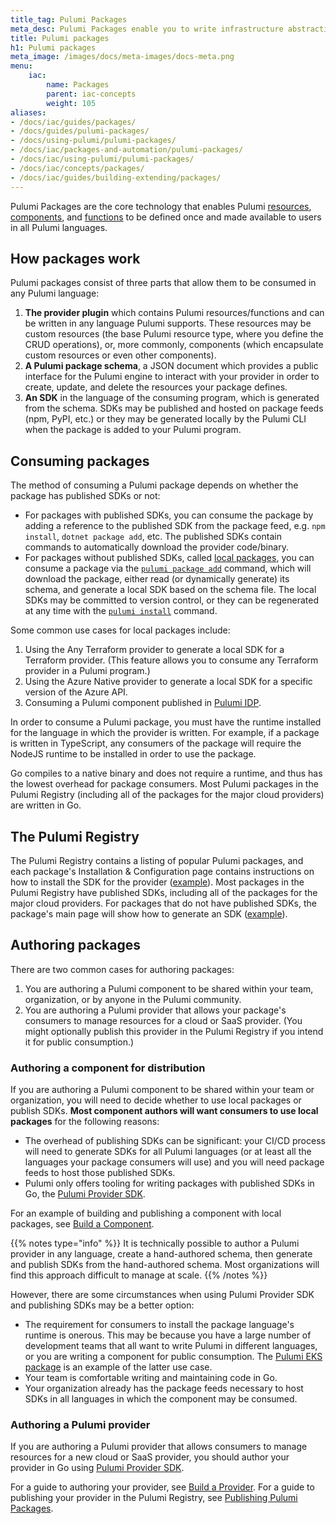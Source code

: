 ```yaml
---
title_tag: Pulumi Packages
meta_desc: Pulumi Packages enable you to write infrastructure abstractions once in TypeScript, C#, Go, or Python and make them available for use in any Pulumi language.
title: Pulumi packages
h1: Pulumi packages
meta_image: /images/docs/meta-images/docs-meta.png
menu:
    iac:
        name: Packages
        parent: iac-concepts
        weight: 105
aliases:
- /docs/iac/guides/packages/
- /docs/guides/pulumi-packages/
- /docs/using-pulumi/pulumi-packages/
- /docs/iac/packages-and-automation/pulumi-packages/
- /docs/iac/using-pulumi/pulumi-packages/
- /docs/iac/concepts/packages/
- /docs/iac/guides/building-extending/packages/
---
```


Pulumi Packages are the core technology that enables Pulumi [resources](/docs/iac/concepts/resources/), [components](/docs/iac/concepts/components/), and [functions](/docs/iac/concepts/functions/) to be defined once and made available to users in all Pulumi languages.

## How packages work

Pulumi packages consist of three parts that allow them to be consumed in any Pulumi language:

1. **The provider plugin** which contains Pulumi resources/functions and can be written in any language Pulumi supports. These resources may be custom resources (the base Pulumi resource type, where you define the CRUD operations), or, more commonly, components (which encapsulate custom resources or even other components).
1. **A Pulumi package schema**, a JSON document which provides a public interface for the Pulumi engine to interact with your provider in order to create, update, and delete the resources your package defines.
1. **An SDK** in the language of the consuming program, which is generated from the schema. SDKs may be published and hosted on package feeds (npm, PyPI, etc.) or they may be generated locally by the Pulumi CLI when the package is added to your Pulumi program.

## Consuming packages

The method of consuming a Pulumi package depends on whether the package has published SDKs or not:

- For packages with published SDKs, you can consume the package by adding a reference to the published SDK from the package feed, e.g. `npm install`, `dotnet package add`, etc. The published SDKs contain commands to automatically download the provider code/binary.
- For packages without published SDKs, called [local packages](/docs/iac/guides/building-extending/packages/local-packages/#updating-local-packages), you can consume a package via the [`pulumi package add`](/docs/iac/cli/commands/pulumi_package_add/) command, which will download the package, either read (or dynamically generate) its schema, and generate a local SDK based on the schema file. The local SDKs may be committed to version control, or they can be regenerated at any time with the [`pulumi install`](/docs/iac/cli/commands/pulumi_install/) command.

Some common use cases for local packages include:

1. Using the Any Terraform provider to generate a local SDK for a Terraform provider. (This feature allows you to consume any Terraform provider in a Pulumi program.)
1. Using the Azure Native provider to generate a local SDK for a specific version of the Azure API.
1. Consuming a Pulumi component published in [Pulumi IDP](/docs/idp/).

In order to consume a Pulumi package, you must have the runtime installed for the language in which the provider is written. For example, if a package is written in TypeScript, any consumers of the package will require the NodeJS runtime to be installed in order to use the package.

Go compiles to a native binary and does not require a runtime, and thus has the lowest overhead for package consumers. Most Pulumi packages in the Pulumi Registry (including all of the packages for the major cloud providers) are written in Go.

## The Pulumi Registry

The Pulumi Registry contains a listing of popular Pulumi packages, and each package's Installation & Configuration page contains instructions on how to install the SDK for the provider ([example](/registry/packages/aws/installation-configuration/)). Most packages in the Pulumi Registry have published SDKs, including all of the packages for the major cloud providers. For packages that do not have published SDKs, the package's main page will show how to generate an SDK ([example](/registry/packages/terraform-provider/installation-configuration/#usage)).

## Authoring packages

There are two common cases for authoring packages:

1. You are authoring a Pulumi component to be shared within your team, organization, or by anyone in the Pulumi community.
1. You are authoring a Pulumi provider that allows your package's consumers to manage resources for a cloud or SaaS provider. (You might optionally publish this provider in the Pulumi Registry if you intend it for public consumption.)

### Authoring a component for distribution

If you are authoring a Pulumi component to be shared within your team or organization, you will need to decide whether to use local packages or publish SDKs. **Most component authors will want consumers to use local packages** for the following reasons:

- The overhead of publishing SDKs can be significant: your CI/CD process will need to generate SDKs for all Pulumi languages (or at least all the languages your package consumers will use) and you will need package feeds to host those published SDKs.
- Pulumi only offers tooling for writing packages with published SDKs in Go, the [Pulumi Provider SDK](/docs/iac/guides/building-extending/providers/pulumi-provider-sdk/).

For an example of building and publishing a component with local packages, see [Build a Component](/docs/iac/guides/building-extending/components/build-a-component/).

{{% notes type="info" %}}
It is technically possible to author a Pulumi provider in any language, create a hand-authored schema, then generate and publish SDKs from the hand-authored schema. Most organizations will find this approach difficult to manage at scale.
{{% /notes %}}

However, there are some circumstances when using Pulumi Provider SDK and publishing SDKs may be a better option:

- The requirement for consumers to install the package language's runtime is onerous. This may be because you have a large number of development teams that all want to write Pulumi in different languages, or you are writing a component for public consumption. The [Pulumi EKS package](/registry/packages/eks/) is an example of the latter use case.
- Your team is comfortable writing and maintaining code in Go.
- Your organization already has the package feeds necessary to host SDKs in all languages in which the component may be consumed.

### Authoring a Pulumi provider

If you are authoring a Pulumi provider that allows consumers to manage resources for a new cloud or SaaS provider, you should author your provider in Go using [Pulumi Provider SDK](/docs/iac/guides/building-extending/providers/pulumi-provider-sdk/).

For a guide to authoring your provider, see [Build a Provider](/docs/iac/guides/building-extending/providers/build-a-provider/). For a guide to publishing your provider in the Pulumi Registry, see [Publishing Pulumi Packages](/docs/iac/guides/building-extending/packages/publishing-packages/).
